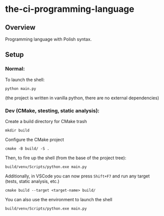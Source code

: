 # the-ci-programming-language
## Overview
Programming language with Polish syntax.

## Setup
### Normal:
To launch the shell:

```
python main.py
```

(the project is written in vanilla python, there are no external dependencies)

### Dev (CMake, stesting, static analysis):

Create a build directory for CMake trash

```
mkdir build
```

Configure the CMake project

```
cmake -B build/ -S .
```

Then, to fire up the shell (from the base of the project tree):

```
build/venv/Scripts/python.exe main.py
```

Additionally, in VSCode you can now press `Shift+F7` and run any target (tests, static analysis, etc.)

```
cmake build --target <target-name> build/
```

You can also use the environment to launch the shell

```
build/venv/Scripts/python.exe main.py
```